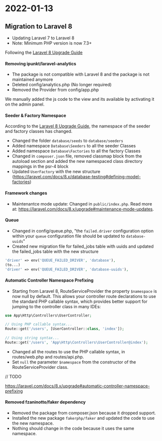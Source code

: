# 2022-01-13
## Migration to Laravel 8

- Updating Laravel 7 to Laravel 8
- Note: Minimum PHP version is now 7.3+

Following the [Laravel 8 Upgrade Guide](https://laravel.com/docs/8.x/upgrade)

#### Removing ipunkt/laravel-analytics

- The package is not compatible with Laravel 8 and the package is not maintained anymore
- Deleted config/analytics.php (No longer required)
- Removed the Provider from config/app.php

We manually added the js code to the view and its available by activating it on the admin panel.

#### Seeder & Factory Namespace

According to the [Laravel 8 Upgrade Guide](https://laravel.com/docs/8.x/upgrade#seeder-and-factory-namespace), the namespace of the seeder and factory classes has changed.

- Changed the folder `database/seeds` to `database/seeders`
- Added namespace `Database\Seeders` to all the seeder Classes
- Added namespace `Database\Factories` to all the factory Classes
- Changed in `composer.json` file, removed classmap block from the autoload section and added the new namespaced class directory mappings in the psr-4 block
- Updated `UserFactory` with the new structure (https://laravel.com/docs/8.x/database-testing#defining-model-factories)

#### Framework changes

- Maintenantce mode update: Changed in `public/index.php`. Read more at: https://laravel.com/docs/8.x/upgrade#maintenance-mode-updates.

#### Queue

- Changed in config/queue.php, "the `failed.driver` configuration option within your `queue` configuration file should be updated to `database-uuids`"
- Created new migration file for failed_jobs table with uuids and updated the failed_jobs table with the new structure

```php
'driver' => env('QUEUE_FAILED_DRIVER', 'database'),
(to...)
'driver' => env('QUEUE_FAILED_DRIVER', 'database-uuids'),
```

#### Automatic Controller Namespace Prefixing

- Starting from Laravel 8, RouteServiceProvider the property `$namespace` is now null by default. This allows your controller route declarations to use the standard PHP callable syntax, which provides better support for jumping to the controller class in many IDEs:

```php
use App\Http\Controllers\UserController;
 
// Using PHP callable syntax...
Route::get('/users', [UserController::class, 'index']);
 
// Using string syntax...
Route::get('/users', 'App\Http\Controllers\UserController@index');
```
- Changed all the routes to use the PHP callable syntax, in routes/web.php and routes/api.php.
- Set `null` the parameter `$namespace` from the constructor of the RouteServiceProvider class.

// TODO

https://laravel.com/docs/8.x/upgrade#automatic-controller-namespace-prefixing

#### Removed fzaninotto/faker dependency

- Removed the package from composer.json because it dropped support.
- Installed the new package `fakerphp/faker` and updated the code to use the new namespace.
- Nothing should change in the code because it uses the same namespace.